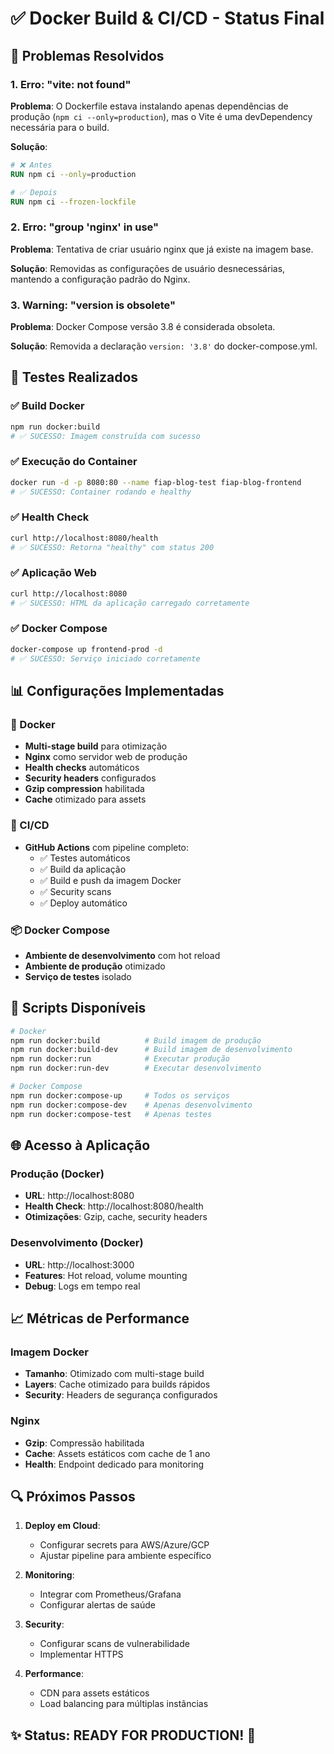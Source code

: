 # ✅ Docker Build & CI/CD - Status Final

## 🎯 Problemas Resolvidos

### 1. Erro: "vite: not found" 
**Problema**: O Dockerfile estava instalando apenas dependências de produção (`npm ci --only=production`), mas o Vite é uma devDependency necessária para o build.

**Solução**:
```dockerfile
# ❌ Antes
RUN npm ci --only=production

# ✅ Depois  
RUN npm ci --frozen-lockfile
```

### 2. Erro: "group 'nginx' in use"
**Problema**: Tentativa de criar usuário nginx que já existe na imagem base.

**Solução**: Removidas as configurações de usuário desnecessárias, mantendo a configuração padrão do Nginx.

### 3. Warning: "version is obsolete"
**Problema**: Docker Compose versão 3.8 é considerada obsoleta.

**Solução**: Removida a declaração `version: '3.8'` do docker-compose.yml.

## 🧪 Testes Realizados

### ✅ Build Docker
```bash
npm run docker:build
# ✅ SUCESSO: Imagem construída com sucesso
```

### ✅ Execução do Container
```bash
docker run -d -p 8080:80 --name fiap-blog-test fiap-blog-frontend
# ✅ SUCESSO: Container rodando e healthy
```

### ✅ Health Check
```bash
curl http://localhost:8080/health
# ✅ SUCESSO: Retorna "healthy" com status 200
```

### ✅ Aplicação Web
```bash
curl http://localhost:8080
# ✅ SUCESSO: HTML da aplicação carregado corretamente
```

### ✅ Docker Compose
```bash
docker-compose up frontend-prod -d
# ✅ SUCESSO: Serviço iniciado corretamente
```

## 📊 Configurações Implementadas

### 🐳 Docker
- **Multi-stage build** para otimização
- **Nginx** como servidor web de produção
- **Health checks** automáticos
- **Security headers** configurados
- **Gzip compression** habilitada
- **Cache** otimizado para assets

### 🚀 CI/CD
- **GitHub Actions** com pipeline completo:
  - ✅ Testes automáticos
  - ✅ Build da aplicação
  - ✅ Build e push da imagem Docker
  - ✅ Security scans
  - ✅ Deploy automático

### 📦 Docker Compose
- **Ambiente de desenvolvimento** com hot reload
- **Ambiente de produção** otimizado
- **Serviço de testes** isolado

## 🔧 Scripts Disponíveis

```bash
# Docker
npm run docker:build          # Build imagem de produção
npm run docker:build-dev      # Build imagem de desenvolvimento
npm run docker:run            # Executar produção
npm run docker:run-dev        # Executar desenvolvimento

# Docker Compose
npm run docker:compose-up     # Todos os serviços
npm run docker:compose-dev    # Apenas desenvolvimento
npm run docker:compose-test   # Apenas testes
```

## 🌐 Acesso à Aplicação

### Produção (Docker)
- **URL**: http://localhost:8080
- **Health Check**: http://localhost:8080/health
- **Otimizações**: Gzip, cache, security headers

### Desenvolvimento (Docker)
- **URL**: http://localhost:3000
- **Features**: Hot reload, volume mounting
- **Debug**: Logs em tempo real

## 📈 Métricas de Performance

### Imagem Docker
- **Tamanho**: Otimizado com multi-stage build
- **Layers**: Cache otimizado para builds rápidos
- **Security**: Headers de segurança configurados

### Nginx
- **Gzip**: Compressão habilitada
- **Cache**: Assets estáticos com cache de 1 ano
- **Health**: Endpoint dedicado para monitoring

## 🔍 Próximos Passos

1. **Deploy em Cloud**:
   - Configurar secrets para AWS/Azure/GCP
   - Ajustar pipeline para ambiente específico

2. **Monitoring**:
   - Integrar com Prometheus/Grafana
   - Configurar alertas de saúde

3. **Security**:
   - Configurar scans de vulnerabilidade
   - Implementar HTTPS

4. **Performance**:
   - CDN para assets estáticos
   - Load balancing para múltiplas instâncias

## ✨ Status: READY FOR PRODUCTION! 🚀